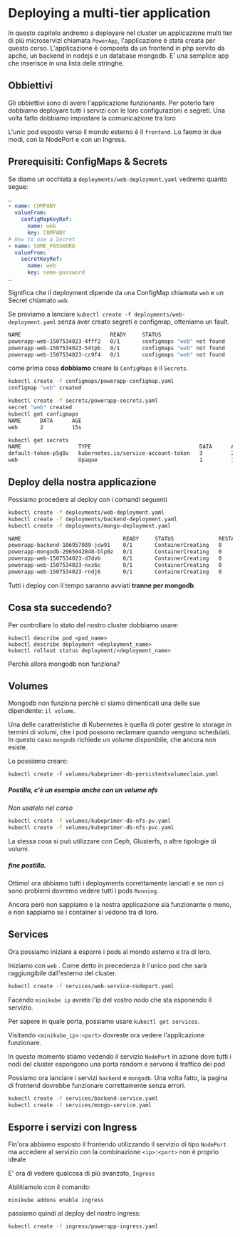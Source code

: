 # Deploying a multi-tier application

In questo capitolo andremo a deployare nel cluster un applicazione multi tier di più microservizi chiamata  `PowerApp`,  l'applicazione è stata creata per questo corso. L'applicazione è composta da un frontend in php servito da apche, un backend in nodejs e un database mongodb.
E' una semplice app che inserisce in una lista delle stringhe. 

## Obbiettivi

Gli obbiettivi sono di avere l'applicazione funzionante. Per poterlo fare dobbiamo deployare tutti i servizi con le loro configurazioni e segreti. Una volta fatto dobbiamo impostare la comunicazione tra loro

L'unic pod esposto verso il mondo esterno è il `frontend`. Lo faemo in due modi, con la NodePort e con un Ingress.


## Prerequisiti: ConfigMaps & Secrets

Se diamo un occhiata a `deployments/web-deployment.yaml` vedremo quanto segue:

```yaml
…
- name: COMPANY
  valueFrom:
    configMapKeyRef:
      name: web
      key: COMPANY
# How to use a Secret
- name: SOME_PASSWORD
  valueFrom:
    secretKeyRef:
      name: web
      key: some-password
…
```

Significa che il deployment dipende da una ConfigMap chiamata `web` e un Secret chiamato `web`.

Se proviamo a lanciare `kubectl create -f deployments/web-deployment.yaml` senza aver creato segreti e configmap, otteniamo un fault.

```bash
NAME                            READY     STATUS                       RESTARTS   AGE
powerapp-web-1507534023-4fff2   0/1       configmaps "web" not found   0          1m
powerapp-web-1507534023-54tpb   0/1       configmaps "web" not found   0          1m
powerapp-web-1507534023-cc9f4   0/1       configmaps "web" not found   0          1m
```

come prima cosa **dobbiamo** creare la `ConfigMaps` e il `Secrets`.

```bash
kubectl create -f configmaps/powerapp-configmap.yaml
configmap "web" created

kubectl create -f secrets/powerapp-secrets.yaml
secret "web" created
kubectl get configmaps
NAME      DATA      AGE
web       2         15s

kubectl get secrets
NAME                  TYPE                                  DATA      AGE
default-token-p5g8v   kubernetes.io/service-account-token   3         26s
web                   Opaque                                1         11s
```

## Deploy della nostra applicazione

Possiamo procedere al deploy con i comandi seguenti

```bash
kubectl create -f deployments/web-deployment.yaml
kubectl create -f deployments/backend-deployment.yaml
kubectl create -f deployments/mongo-deployment.yaml

NAME                                READY     STATUS              RESTARTS   AGE
powerapp-backend-106957089-jcw91    0/1       ContainerCreating   0          1m
powerapp-mongodb-2965042848-blp9z   0/1       ContainerCreating   0          43s
powerapp-web-1507534023-d7dvb       0/1       ContainerCreating   0          2m
powerapp-web-1507534023-nxz6c       0/1       ContainerCreating   0          2m
powerapp-web-1507534023-rndj6       0/1       ContainerCreating   0          2m
```

Tutti i deploy con il tempo saranno avviati **tranne per mongodb**. 

## Cosa sta succedendo?

Per controllare lo stato del nostro cluster dobbiamo usare:  

`kubectl describe pod <pod_name>`  
`kubectl describe deployment <deployment_name>`  
`kubectl rollout status deployment/<deployment_name>`  

Perchè allora mongodb non funziona?

## Volumes

Mongodb non funziona perchè ci siamo dimenticati una delle sue dipendente: `il volume`. 

Una delle caratteristiche di Kubernetes è quella di poter gestire lo storage in termini di volumi, che i pod possono reclamare quando vengono schedulati. In questo caso `mongodb` richiede un volume disponibile, che ancora non esiste.


Lo possiamo creare:  

`kubectl create -f volumes/kubeprimer-db-persistentvolumeclaim.yaml`

##### Postilla, c'è un esempio anche con un volume nfs

*Non usatelo nel corso*

```bash
kubectl create -f volumes/kubeprimer-db-nfs-pv.yaml
kubectl create -f volumes/kubeprimer-db-nfs-pvc.yaml
```



La stessa cosa si può utilizzare con Ceph, Glusterfs, o altre tipologie di volumi.

##### fine postilla.

Ottimo! ora abbiamo tutti i deployments correttamente lanciati e se non ci sono problemi dovremo vedere tutti i pods `Running`.

Ancora però non sappiamo e la nostra applicazione sia funzionante o meno, e non sappiamo se i container si vedono tra di loro.




## Services

Ora possiamo iniziare a esporre i pods al mondo esterno e tra di loro.

Iniziamo con `web` . Come detto in precedenza è l'unico pod che sarà raggiungibile dall'esterno del cluster.


```bash
kubectl create -f services/web-service-nodeport.yaml
```

Facendo `minikube ip` avrete l'ip del vostro nodo che sta esponendo il servizio.

Per sapere in quale porta, possiamo usare `kubectl get services`.



Visitando `<minikube_ip>:<port>` dovreste ora vedere l'applicazione funzionare.

In questo momento stiamo vedendo il servizio `NodePort` in azione dove tutti i nodi del cluster espongono una porta random e servono il traffico dei pod

Possiamo ora lanciare i servizi `backend` e `mongodb`. Una volta fatto, la pagina di frontend dovrebbe funzionare correttamente senza errori.

```bash
kubectl create -f services/backend-service.yaml
kubectl create -f services/mongo-service.yaml
```


## Esporre i servizi con Ingress

Fin'ora abbiamo esposto il frontendo utilizzando il servizio di tipo `NodePort` ma accedere al servizio con la combinazione `<ip>:<port>` non è proprio ideale

E' ora di vedere qualcosa di più avanzato, `Ingress`

Abilitiamolo con il comando:

`minikube addons enable ingress`

passiamo quindi al deploy del nostro ingress:

```bash
kubectl create -f ingress/powerapp-ingress.yaml
```